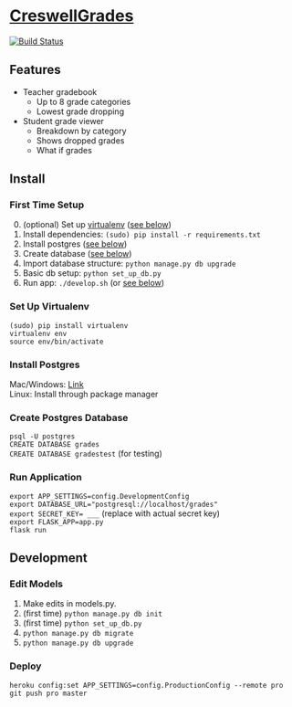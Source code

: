 # [CreswellGrades](https://creswell-grades.herokuapp.com/)

[![Build Status](https://travis-ci.com/ericz1803/CreswellGrades.svg?token=kgRjisW2saVwCyBzYyN5&branch=master)](https://travis-ci.com/ericz1803/CreswellGrades)

## Features

- Teacher gradebook
  - Up to 8 grade categories
  - Lowest grade dropping
- Student grade viewer
  - Breakdown by category
  - Shows dropped grades
  - What if grades

## Install
 
### First Time Setup
0. (optional) Set up [virtualenv](https://virtualenv.pypa.io/en/latest/userguide/) ([see below](#set-up-virtualenv)) 
1. Install dependencies: `(sudo) pip install -r requirements.txt`
2. Install postgres ([see below](#install-postgres))
3. Create database ([see below](#create-postgres-database))
4. Import database structure: `python manage.py db upgrade`
5. Basic db setup: `python set_up_db.py`
6. Run app: `./develop.sh` (or [see below](#run-application))

### Set Up Virtualenv
`(sudo) pip install virtualenv`  
`virtualenv env`  
`source env/bin/activate`  

### Install Postgres  
Mac/Windows: [Link](https://www.openscg.com/bigsql/postgresql/installers.jsp/)  
Linux: Install through package manager

### Create Postgres Database
`psql -U postgres`  
`CREATE DATABASE grades`  
`CREATE DATABASE gradestest` (for testing)  

### Run Application
`export APP_SETTINGS=config.DevelopmentConfig`  
`export DATABASE_URL="postgresql://localhost/grades"`  
`export SECRET_KEY= ___` (replace with actual secret key)  
`export FLASK_APP=app.py`  
`flask run`

## Development

### Edit Models
1. Make edits in models.py.
2. (first time) `python manage.py db init`
3. (first time) `python set_up_db.py`
4. `python manage.py db migrate`
5. `python manage.py db upgrade`

### Deploy
`heroku config:set APP_SETTINGS=config.ProductionConfig --remote pro`  
`git push pro master`
